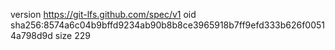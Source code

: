 version https://git-lfs.github.com/spec/v1
oid sha256:8574a6c04b9bffd9234ab90b8b8ce3965918b7ff9efd333b626f00514a798d9d
size 229
